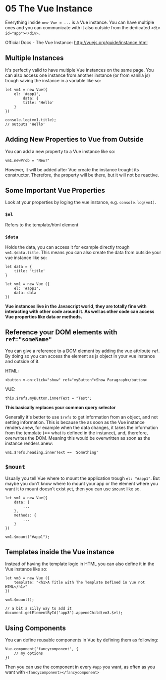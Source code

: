 # 05 The Vue Instance
Everything inside `new Vue = ...` is a Vue instance. You can have multiple ones and you can communicate with it also outside from the dedicated `<div id="app"></div>`.

Official Docs - The Vue Instance: http://vuejs.org/guide/instance.html

## Multiple Instances

It's perfectly valid to have multiple Vue instances on the same page. You can also access one instance from another instance (or from vanilla js) trough saving the instance in a variable like so:

```
let vm1 = new Vue({
	el: '#app1',
		data: {
		title: 'Hello'
	}
})

console.log(vm1.title);
// outputs 'Hello'

```

## Adding New Properties to Vue from Outside

You can add a new property to a Vue instance like so:

```
vm1.newProb = "New!"
```

However, it will be added after Vue create the instance trought its constructor. Therefore, the property will be there, but it will not be reactive.

## Some Important Vue Properties

Look at your properties by loging the vue instance, e.g. `console.log(vm1)`.

### `$el`
Refers to the template/html element	

### `$data`
Holds the data, you can access it for example directly trough `vm1.$data.title`. This means you can also create the data from outside your vue instance like so:

```
let data = {
	title: 'title'
}

let vm1 = new Vue ({
	el: '#app1',
	data: data
})
```

**Vue instances live in the Javascript world, they are totally fine with interacting with other code around it. As well as other code can access Vue properties like data or methods.**

## Reference your DOM elements with `ref="someName"`
You can give a reference to a DOM element by adding the vue attribute `ref`. By doing so you can access the element as js object in your vue instance and outside of it.

HTML:

```
<button v-on:click="show" ref="myButton">Show Paragraph</button>

```

VUE:
```
this.$refs.myButton.innerText = "Test";
```

**This basically replaces your common query selector**

Generally it's better to use `$refs` to get information from an object, and not setting information. This is because the as soon as the Vue instance renders anew, for example when the data changes, it takes the information from the template (== what is defined in the instance), and, therefore, overwrites the DOM. Meaning this would be overwritten as soon as the instance renders anew:

```
vm1.$refs.heading.innerText == 'Something'
```

## `$mount`
Usually you tell Vue where to mount the application trough `el: "#app1"`. But maybe you don't know where to mount your app or the element where you want it to mount doesn't exist yet, then you can use `$mount` like so.

```
let vm1 = new Vue({
	data: {
		...
	},
	methods: {
		...
	}
})

vm1.$mount("#app1");
```
## Templates inside the Vue instance

Instead of having the template logic in HTML you can also define it in the Vue instance like so:

```
let vm3 = new Vue ({
	template: "<h1>A Title with The Template Defined in Vue not HTML</h1>"
})

vm3.$mount();

// a bit a silly way to add it
document.getElementById('app3').appendChild(vm3.$el);

```

## Using Components
You can define reusable components in Vue by defining them as following: 
```
Vue.component('fancycomponent', {
	// my options
})
```

Then you can use the component in every `#app` you want, as often as you want with `<fancycomponent></fancycomponent>`
